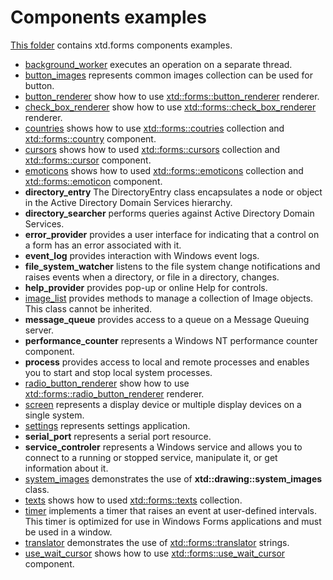 # Components examples

[This folder](.) contains xtd.forms components examples.

* [background_worker](background_worker/README.md) executes an operation on a separate thread.
* [button_images](button_images/README.md) represents common images collection can be used for button.
* [button_renderer](button_renderer/README.md) show how to use [xtd::forms::button_renderer](../../../src/xtd.forms/include/xtd/forms/button_renderer.h) renderer.
* [check_box_renderer](check_box_renderer/README.md) show how to use [xtd::forms::check_box_renderer](../../../src/xtd.forms/include/xtd/forms/check_box_renderer.h) renderer.
* [countries](countries/README.md) shows how to use [xtd::forms::coutries](../../../src/xtd.forms/include/xtd/forms/countries.h) collection and [xtd::forms::country](../../../src/xtd.forms/include/xtd/forms/country.h) component.
* [cursors](cursors/README.md) shows how to used [xtd::forms::cursors](../../../src/xtd.forms/include/xtd/forms/cursors.h) collection and [xtd::forms::cursor](../../../src/xtd.forms/include/xtd/forms/cursor.h) component.
* [emoticons](emoticons/README.md) shows how to used [xtd::forms::emoticons](../../../src/xtd.forms/include/xtd/forms/emoticons.h) collection and [xtd::forms::emoticon](../../../src/xtd.forms/include/xtd/forms/emoticon.h) component.
* **directory_entry** The DirectoryEntry class encapsulates a node or object in the Active Directory Domain Services hierarchy.
* **directory_searcher** performs queries against Active Directory Domain Services.
* **error_provider** provides a user interface for indicating that a control on a form has an error associated with it.
* **event_log** provides interaction with Windows event logs.
* **file_system_watcher** listens to the file system change notifications and raises events when a directory, or file in a directory, changes.
* **help_provider** provides pop-up or online Help for controls.
* [image_list](image_list/README.md) provides methods to manage a collection of Image objects. This class cannot be inherited.
* **message_queue** provides access to a queue on a Message Queuing server.
* **performance_counter** represents a Windows NT performance counter component.
* **process** provides access to local and remote processes and enables you to start and stop local system processes.
* [radio_button_renderer](radio_button_renderer/README.md) show how to use [xtd::forms::radio_button_renderer](../../../src/xtd.forms/include/xtd/forms/radio_button_renderer.h) renderer.
* [screen](screen/README.md) represents a display device or multiple display devices on a single system.
* [settings](settings_example/README.md) represents settings application.
* **serial_port** represents a serial port resource.
* **service_controler** represents a Windows service and allows you to connect to a running or stopped service, manipulate it, or get information about it.
* [system_images](system_images/README.md) demonstrates the use of **xtd::drawing::system_images** class.
* [texts](texts/README.md) shows how to used [xtd::forms::texts](../../../src/xtd.forms/include/xtd/forms/texts.h) collection.
* [timer](timer/README.md) implements a timer that raises an event at user-defined intervals. This timer is optimized for use in Windows Forms applications and must be used in a window.
* [translator](translator/README.md) demonstrates the use of [xtd::forms::translator](../../../src/xtd/include/xtd/forms/translator.hpp) strings.
* [use_wait_cursor](use_wait_cursor/README.md) shows how to use [xtd::forms::use_wait_cursor](../../../src/xtd.forms/include/xtd/forms/use_wait_cursor.h) component.

